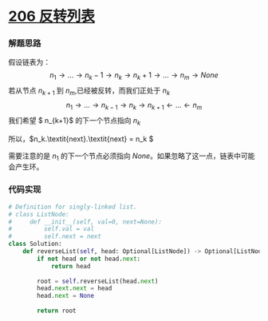 # [206 反转列表]()

### 解题思路

假设链表为：
$$
n_1​ →…→n_k−1​ →n_k​ →n_k+1​ →…→n_m​ →None
$$
若从节点 $n_{k+1}$ 到 $n_m$,已经被反转，而我们正处于 $n_k$
$$
n_1\rightarrow \ldots \rightarrow n_{k-1} \rightarrow n_k \rightarrow n_{k+1} \leftarrow \ldots \leftarrow n_m
$$
我们希望 $ n_{k+1}$ 的下一个节点指向 $n_k$

所以，$n_k.\textit{next}.\textit{next} = n_k $

需要注意的是 $n_1$ 的下一个节点必须指向 $None$。如果忽略了这一点，链表中可能会产生环。

### 代码实现

```python
# Definition for singly-linked list.
# class ListNode:
#     def __init__(self, val=0, next=None):
#         self.val = val
#         self.next = next
class Solution:
    def reverseList(self, head: Optional[ListNode]) -> Optional[ListNode]:
        if not head or not head.next:
            return head
        
        root = self.reverseList(head.next)
        head.next.next = head
        head.next = None
        
        return root
    
```

